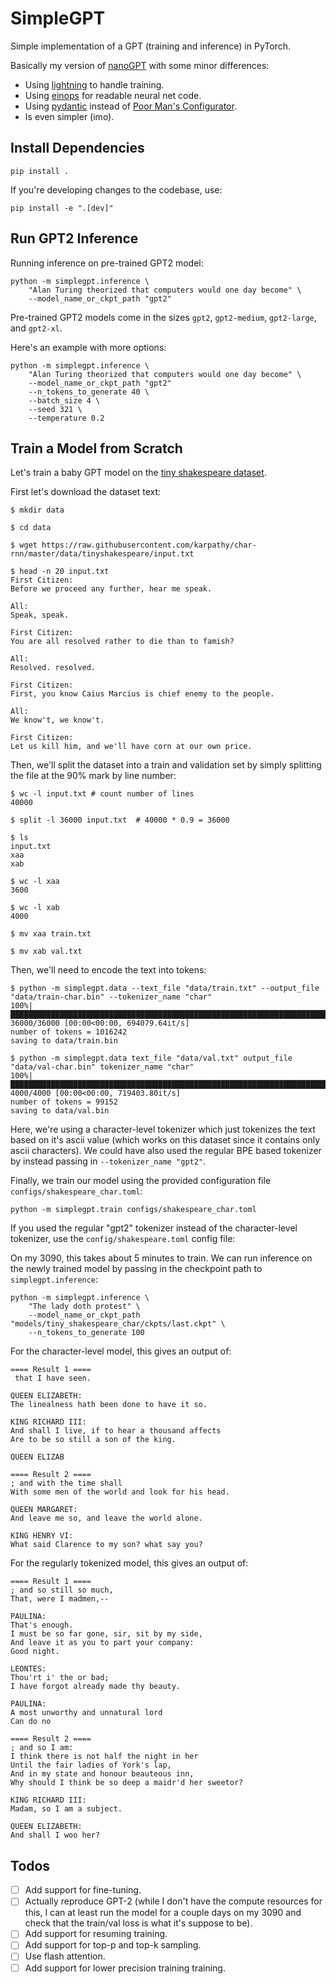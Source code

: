# SimpleGPT

Simple implementation of a GPT (training and inference) in PyTorch.

Basically my version of [nanoGPT](https://github.com/karpathy/nanoGPT) with some minor differences:

* Using [lightning](https://lightning.ai) to handle training.
* Using [einops](https://github.com/arogozhnikov/einops) for readable neural net code.
* Using [pydantic](https://docs.pydantic.dev/latest/) instead of [Poor Man's Configurator](https://github.com/karpathy/nanoGPT/blob/eba36e84649f3c6d840a93092cb779a260544d08/configurator.py#L2).
* Is even simpler (imo).

## Install Dependencies
```shell
pip install .
```

If you're developing changes to the codebase, use:
```shell
pip install -e ".[dev]"
```

## Run GPT2 Inference

Running inference on pre-trained GPT2 model:

```shell
python -m simplegpt.inference \
    "Alan Turing theorized that computers would one day become" \
    --model_name_or_ckpt_path "gpt2"
```

Pre-trained GPT2 models come in the sizes `gpt2`, `gpt2-medium`, `gpt2-large`,
and `gpt2-xl`.

Here's an example with more options:
```shell
python -m simplegpt.inference \
    "Alan Turing theorized that computers would one day become" \
    --model_name_or_ckpt_path "gpt2"
    --n_tokens_to_generate 40 \
    --batch_size 4 \
    --seed 321 \
    --temperature 0.2
```

## Train a Model from Scratch

Let's train a baby GPT model on the [tiny shakespeare dataset](https://raw.githubusercontent.com/karpathy/char-rnn/master/data/tinyshakespeare/input.txt).

First let's download the dataset text:

```ShellSession
$ mkdir data

$ cd data

$ wget https://raw.githubusercontent.com/karpathy/char-rnn/master/data/tinyshakespeare/input.txt

$ head -n 20 input.txt
First Citizen:
Before we proceed any further, hear me speak.

All:
Speak, speak.

First Citizen:
You are all resolved rather to die than to famish?

All:
Resolved. resolved.

First Citizen:
First, you know Caius Marcius is chief enemy to the people.

All:
We know't, we know't.

First Citizen:
Let us kill him, and we'll have corn at our own price.
```

Then, we'll split the dataset into a train and validation set by simply splitting the file at the 90% mark by line number:

```ShellSession
$ wc -l input.txt # count number of lines
40000

$ split -l 36000 input.txt  # 40000 * 0.9 = 36000

$ ls
input.txt
xaa
xab

$ wc -l xaa
3600

$ wc -l xab
4000

$ mv xaa train.txt

$ mv xab val.txt
```

Then, we'll need to encode the text into tokens:

```ShellSession
$ python -m simplegpt.data --text_file "data/train.txt" --output_file "data/train-char.bin" --tokenizer_name "char"
100%|████████████████████████████████████████████████████████████████████████████| 36000/36000 [00:00<00:00, 694079.64it/s]
number of tokens = 1016242
saving to data/train.bin

$ python -m simplegpt.data text_file "data/val.txt" output_file "data/val-char.bin" tokenizer_name "char"
100%|██████████████████████████████████████████████████████████████████████████████| 4000/4000 [00:00<00:00, 719403.80it/s]
number of tokens = 99152
saving to data/val.bin
```

Here, we're using a character-level tokenizer which just tokenizes the text based on it's ascii value (which works on this dataset since it contains only ascii characters). We could have also used the regular BPE based tokenizer by instead passing in `--tokenizer_name "gpt2"`.

Finally, we train our model using the provided configuration file `configs/shakespeare_char.toml`:
```shell
python -m simplegpt.train configs/shakespeare_char.toml
```

If you used the regular "gpt2" tokenizer instead of the character-level tokenizer, use the `config/shakespeare.toml` config file:

On my 3090, this takes about 5 minutes to train. We can run inference on the
newly trained model by passing in the checkpoint path to `simplegpt.inference`:

```shell
python -m simplegpt.inference \
    "The lady doth protest" \
    --model_name_or_ckpt_path "models/tiny_shakespeare_char/ckpts/last.ckpt" \
    --n_tokens_to_generate 100
```

For the character-level model, this gives an output of:

```
==== Result 1 ====
 that I have seen.

QUEEN ELIZABETH:
The linealness hath been done to have it so.

KING RICHARD III:
And shall I live, if to hear a thousand affects
Are to be so still a son of the king.

QUEEN ELIZAB

==== Result 2 ====
; and with the time shall
With some men of the world and look for his head.

QUEEN MARGARET:
And leave me so, and leave the world alone.

KING HENRY VI:
What said Clarence to my son? what say you?
```

For the regularly tokenized model, this gives an output of:

```
==== Result 1 ====
; and so still so much,
That, were I madmen,--

PAULINA:
That's enough.
I must be so far gone, sir, sit by my side,
And leave it as you to part your company:
Good night.

LEONTES:
Thou'rt i' the or bad;
I have forgot already made thy beauty.

PAULINA:
A most unworthy and unnatural lord
Can do no

==== Result 2 ====
; and so I am:
I think there is not half the night in her
Until the fair ladies of York's lap,
And in my state and honour beauteous inn,
Why should I think be so deep a maidr'd her sweetor?

KING RICHARD III:
Madam, so I am a subject.

QUEEN ELIZABETH:
And shall I woo her?
```


## Todos
- [ ] Add support for fine-tuning.
- [ ] Actually reproduce GPT-2 (while I don't have the compute resources for this, I can at least run the model for a couple days on my 3090 and check that the train/val loss is what it's suppose to be).
- [ ] Add support for resuming training.
- [ ] Add support for top-p and top-k sampling.
- [ ] Use flash attention.
- [ ] Add support for lower precision training training.
